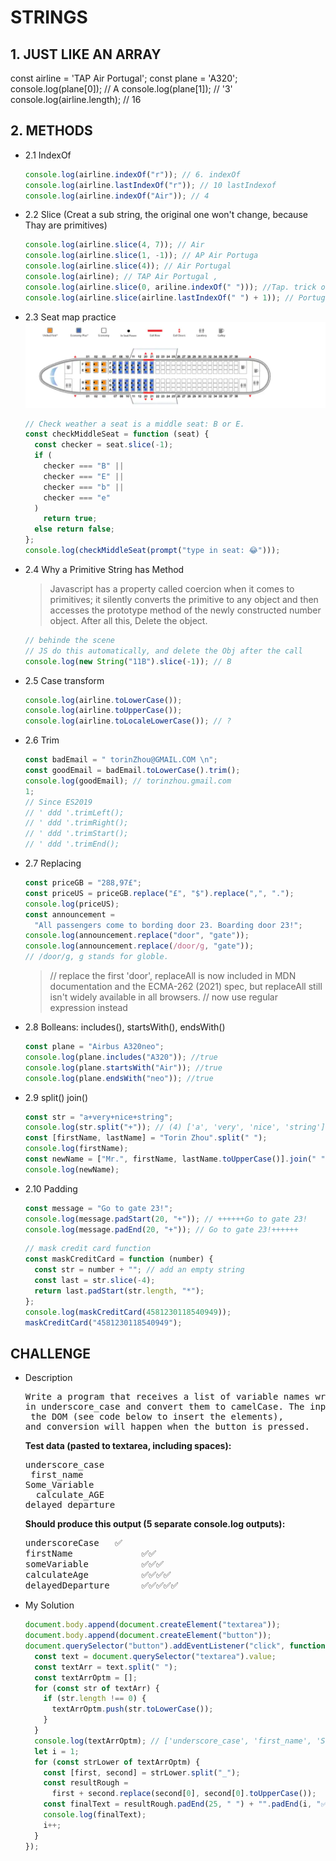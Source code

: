# STRINGS

## 1. JUST LIKE AN ARRAY

const airline = 'TAP Air Portugal';
const plane = 'A320';
console.log(plane[0]); // A
console.log(plane[1]); // '3'
console.log(airline.length); // 16

## 2. METHODS

- 2.1 IndexOf
  ```javascript
  console.log(airline.indexOf("r")); // 6. indexOf
  console.log(airline.lastIndexOf("r")); // 10 lastIndexof
  console.log(airline.indexOf("Air")); // 4
  ```
- 2.2 Slice (Creat a sub string, the original one won't change, because Thay are primitives)
  ```javascript
  console.log(airline.slice(4, 7)); // Air
  console.log(airline.slice(1, -1)); // AP Air Portuga
  console.log(airline.slice(4)); // Air Portugal
  console.log(airline); // TAP Air Portugal ,
  console.log(airline.slice(0, ariline.indexOf(" "))); //Tap. trick of first" "
  console.log(airline.slice(airline.lastIndexOf(" ") + 1)); // Portugal; trick of last indexOf''
  ```
- 2.3 Seat map practice
  ![](A320SeatMap.png)

  ```javascript
  // Check weather a seat is a middle seat: B or E.
  const checkMiddleSeat = function (seat) {
    const checker = seat.slice(-1);
    if (
      checker === "B" ||
      checker === "E" ||
      checker === "b" ||
      checker === "e"
    )
      return true;
    else return false;
  };
  console.log(checkMiddleSeat(prompt("type in seat: 😂")));
  ```

- 2.4 Why a Primitive String has Method

  > Javascript has a property called coercion when it comes to primitives; it silently converts the primitive to any object and then accesses the prototype method of the newly constructed number object.
  > After all this, Delete the object.

  ```javascript
  // behinde the scene
  // JS do this automatically, and delete the Obj after the call
  console.log(new String("11B").slice(-1)); // B
  ```

- 2.5 Case transform

  ```javascript
  console.log(airline.toLowerCase());
  console.log(airline.toUpperCase());
  console.log(airline.toLocaleLowerCase()); // ?
  ```

- 2.6 Trim

  ```javascript
  const badEmail = " torinZhou@GMAIL.COM \n";
  const goodEmail = badEmail.toLowerCase().trim();
  console.log(goodEmail); // torinzhou.gmail.com
  1;
  // Since ES2019
  // ' ddd '.trimLeft();
  // ' ddd '.trimRight();
  // ' ddd '.trimStart();
  // ' ddd '.trimEnd();
  ```

- 2.7 Replacing

  ```javascript
  const priceGB = "288,97£";
  const priceUS = priceGB.replace("£", "$").replace(",", ".");
  console.log(priceUS);
  const announcement =
    "All passengers come to bording door 23. Boarding door 23!";
  console.log(announcement.replace("door", "gate"));
  console.log(announcement.replace(/door/g, "gate"));
  // /door/g, g stands for globle.
  ```

  > // replace the first 'door', replaceAll is now included in MDN documentation and the ECMA-262 (2021) spec, but
  > replaceAll still isn't widely available in all browsers.
  > // now use regular expression instead

- 2.8 Bolleans: includes(), startsWith(), endsWith()

  ```javascript
  const plane = "Airbus A320neo";
  console.log(plane.includes("A320")); //true
  console.log(plane.startsWith("Air")); //true
  console.log(plane.endsWith("neo")); //true
  ```

- 2.9 split() join()

  ```javascript
  const str = "a+very+nice+string";
  console.log(str.split("+")); // (4) ['a', 'very', 'nice', 'string']
  const [firstName, lastName] = "Torin Zhou".split(" ");
  console.log(firstName);
  const newName = ["Mr.", firstName, lastName.toUpperCase()].join(" ");
  console.log(newName);
  ```

- 2.10 Padding

  ```javascript
  const message = "Go to gate 23!";
  console.log(message.padStart(20, "+")); // ++++++Go to gate 23!
  console.log(message.padEnd(20, "+")); // Go to gate 23!++++++
  ```

  ```javascript
  // mask credit card function
  const maskCreditCard = function (number) {
    const str = number + ""; // add an empty string
    const last = str.slice(-4);
    return last.padStart(str.length, "*");
  };
  console.log(maskCreditCard(4581230118540949));
  maskCreditCard("4581230118540949");
  ```

## CHALLENGE

- Description
  <pre>Write a program that receives a list of variable names written <br>in underscore_case and convert them to camelCase. The input will come from a textarea inserted into<br> the DOM (see code below to insert the elements), <br>and conversion will happen when the button is pressed. </pre>
  **Test data (pasted to textarea, including spaces):**
  <pre>underscore_case
   first_name  
  Some_Variable  
    calculate_AGE 
  delayed_departure </pre>
  **Should produce this output (5 separate console.log outputs):**
  <pre>underscoreCase   ✅
  firstName             ✅✅
  someVariable          ✅✅✅
  calculateAge          ✅✅✅✅
  delayedDeparture      ✅✅✅✅✅</pre>
- My Solution

  ```javascript
  document.body.append(document.createElement("textarea"));
  document.body.append(document.createElement("button"));
  document.querySelector("button").addEventListener("click", function () {
    const text = document.querySelector("textarea").value;
    const textArr = text.split(" ");
    const textArrOptm = [];
    for (const str of textArr) {
      if (str.length !== 0) {
        textArrOptm.push(str.toLowerCase());
      }
    }
    console.log(textArrOptm); // ['underscore_case', 'first_name', 'Some_Variable', 'calculate_AGE', 'delayed_departure']
    let i = 1;
    for (const strLower of textArrOptm) {
      const [first, second] = strLower.split("_");
      const resultRough =
        first + second.replace(second[0], second[0].toUpperCase());
      const finalText = resultRough.padEnd(25, " ") + "".padEnd(i, "✅");
      console.log(finalText);
      i++;
    }
  });
  ```
